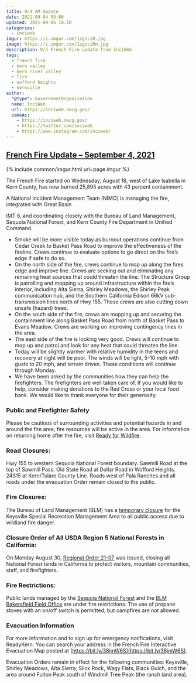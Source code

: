 ```yaml
---
title: 9/4 AM Update
date: 2021-09-04 09:00
updated: 2021-09-06 10:10
categories:
  - inciweb
imgur: https://i.imgur.com/1zgsciR.jpg
image: https://i.imgur.com/1zgsciRm.jpg
description: 9/4 French Fire update from InciWeb
tags:
  - french fire
  - kern valley
  - kern river valley
  - fire
  - wofford heights
  - kernville
author:
  "@type": GovernmentOrganization
  name: InciWeb
  url: https://inciweb.nwcg.gov/
  sameAs:
    - https://inciweb.nwcg.gov/
    - https://twitter.com/inciweb
    - https://www.instagram.com/inciweb/
---
```

## [French Fire Update – September 4, 2021](https://inciweb.nwcg.gov/incident/article/7813/65536/)

{% include common/imgur.html url=page.imgur %}

The French Fire started on Wednesday, August 18, west of Lake Isabella in Kern County, has now burned 25,895 acres with 43 percent containment.

A National Incident Management Team (NIMO) is managing the fire, integrated with Great Basin

IMT 6, and coordinating closely with the Bureau of Land Management, Sequoia National Forest, and Kern County Fire Department in Unified Command.

- Smoke will be more visible today as burnout operations continue from Cedar Creek to Basket Pass Road to improve the effectiveness of the fireline.  Crews continue to evaluate options to go direct on the fire’s edge if safe to do so.
- On the north side of the fire, crews continue to mop up along the fires edge and improve line. Crews are seeking out and eliminating any remaining heat sources that could threaten the line. The Structure Group is patrolling and mopping up around infrastructure within the fire’s interior, including Alta Sierra, Shirley Meadows, the Shirley Peak communication hub, and the Southern California Edison 66kV sub-transmission lines north of Hwy 155. These crews are also cutting down unsafe (hazard) trees.
- On the south side of the fire, crews are mopping up and securing the containment line along Basket Pass Road from north of Basket Pass to Evans Meadow. Crews are working on improving contingency lines in the area.
- The east side of the fire is looking very good. Crews will continue to mop up and patrol and look for any heat that could threaten the line.
- Today will be slightly warmer with relative humidity in the teens and recovery at night will be poor. The winds will be light, 5-10 mph with gusts to 20 mph, and terrain driven. These conditions will continue through Monday.
- We have been asked by the communities how they can help the firefighters. The firefighters are well taken care of. If you would like to help, consider making donations to the Red Cross or your local food bank. We would like to thank everyone for their generosity.

### Public and Firefighter Safety
Please be cautious of surrounding activities and potential hazards in and around the fire area; fire resources will be active in the area. For information on returning home after the fire, visit [Ready for Wildfire](https://www.readyforwildfire.org/post-wildfire/returning-home/).

### Road Closures:
Hwy 155 to western Sequoia National Forest boundary. Sawmill Road at the top of Sawmill Pass. Old State Road at Dollar Road in Wofford Heights. 24S15 at Kern/Tulare County Line. Roads west of Pala Ranches and all roads under the evacuation Order remain closed to the public.

### Fire Closures:
The Bureau of Land Management (BLM) has a [temporary closure](https://www.blm.gov/sites/blm.gov/files/docs/2021-08/EMERGENCY%20CLOSURE%20ORDER%20Keysville.pdf) for the Keysville Special Recreation Management Area to all public access due to wildland fire danger.

### Closure Order of All USDA Region 5 National Forests in California:
On Monday August 30, [Regional Order 21-07](https://www.fs.usda.gov/Internet/FSE_DOCUMENTS/fseprd949149.pdf) was issued, closing all National Forest lands in California to protect visitors, mountain communities, staff, and firefighters.

### Fire Restrictions:
Public lands managed by the [Sequoia National Forest](https://www.fs.usda.gov/Internet/FSE_DOCUMENTS/fseprd939171.pdf) and the [BLM Bakersfield Field Office](https://www.blm.gov/programs/public-safety-and-fire/fire-and-aviation/regional-info/california/fire-restrictions) are under fire restrictions. The use of propane stoves with an on/off switch is permitted, but campfires are not allowed.

### Evacuation Information
For more information and to sign up for emergency notifications, visit ReadyKern. You can search your address in the French Fire Interactive Evacuation Map posted at [https://bit.ly/38jmW6S](https://bit.ly/38jmW6S).

Evacuation Orders remain in effect for the following communities: Keysville, Shirley Meadows, Alta Sierra, Slick Rock, Wagy Flats, Black Gulch, and the area around Fulton Peak south of Windmill Tree Peak (the ranch land area).
